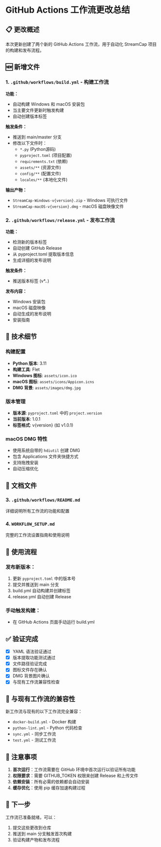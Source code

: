 # GitHub Actions 工作流更改总结

## 📋 更改概述

本次更新创建了两个新的 GitHub Actions 工作流，用于自动化 StreamCap 项目的构建和发布流程。

## 🆕 新增文件

### 1. `.github/workflows/build.yml` - 构建工作流
**功能：**
- 自动构建 Windows 和 macOS 安装包
- 当主要文件更新时触发构建
- 自动创建版本标签

**触发条件：**
- 推送到 main/master 分支
- 修改以下文件时：
  - `*.py` (Python源码)
  - `pyproject.toml` (项目配置)
  - `requirements.txt` (依赖)
  - `assets/**` (资源文件)
  - `config/**` (配置文件)
  - `locales/**` (本地化文件)

**输出产物：**
- `StreamCap-Windows-v{version}.zip` - Windows 可执行文件
- `StreamCap-macOS-v{version}.dmg` - macOS 磁盘映像文件

### 2. `.github/workflows/release.yml` - 发布工作流
**功能：**
- 检测新的版本标签
- 自动创建 GitHub Release
- 从 pyproject.toml 提取版本信息
- 生成详细的发布说明

**触发条件：**
- 推送版本标签 (v*.*.*)

**发布内容：**
- Windows 安装包
- macOS 磁盘映像
- 自动生成的发布说明
- 安装指南

## 🔧 技术细节

### 构建配置
- **Python 版本**: 3.11
- **构建工具**: Flet
- **Windows 图标**: `assets/icon.ico`
- **macOS 图标**: `assets/icons/Appicon.icns`
- **DMG 背景**: `assets/images/dmg.jpg`

### 版本管理
- **版本源**: `pyproject.toml` 中的 `project.version`
- **当前版本**: 1.0.1
- **标签格式**: v{version} (如 v1.0.1)

### macOS DMG 特性
- 使用系统自带的 `hdiutil` 创建 DMG
- 包含 Applications 文件夹快捷方式
- 支持拖拽安装
- 自动压缩优化

## 📁 文档文件

### 3. `.github/workflows/README.md`
详细说明所有工作流的功能和配置

### 4. `WORKFLOW_SETUP.md`
完整的工作流设置指南和使用说明

## 🚀 使用流程

### 发布新版本：
1. 更新 `pyproject.toml` 中的版本号
2. 提交并推送到 main 分支
3. build.yml 自动构建并创建标签
4. release.yml 自动创建 Release

### 手动触发构建：
- 在 GitHub Actions 页面手动运行 build.yml

## ✅ 验证完成

- [x] YAML 语法验证通过
- [x] 版本提取功能测试通过
- [x] 文件路径验证完成
- [x] 图标文件存在确认
- [x] DMG 背景图片确认
- [x] 与现有工作流兼容性检查

## 🔄 与现有工作流的兼容性

新工作流与现有的以下工作流完全兼容：
- `docker-build.yml` - Docker 构建
- `python-lint.yml` - Python 代码检查
- `sync.yml` - 同步工作流
- `test.yml` - 测试工作流

## 📝 注意事项

1. **首次运行**：工作流需要在 GitHub 环境中首次运行以验证所有功能
2. **权限要求**：需要 GITHUB_TOKEN 权限来创建 Release 和上传文件
3. **依赖安装**：所有必需的依赖都会自动安装
4. **缓存优化**：使用 pip 缓存加速构建过程

## 🎯 下一步

工作流已准备就绪，可以：
1. 提交这些更改到仓库
2. 推送到 main 分支触发首次构建
3. 验证构建产物和发布流程